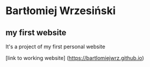 ﻿# Bartłomiej Wrzesiński
## my first website

It's a project of my first personal website

[link to working website] (https://bartlomiejwrz.github.io)

